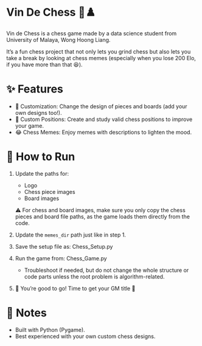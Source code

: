 # Vin De Chess 🐎♟️

Vin de Chess is a chess game made by a data science student from University of Malaya, Wong Hoong Liang.

It’s a fun chess project that not only lets you grind chess but also lets you take a break by looking at chess memes 
(especially when you lose 200 Elo, if you have more than that 😆).

# ✨ Features

- 🎨 Customization: Change the design of pieces and boards (add your own designs too!).
- 🧩 Custom Positions: Create and study valid chess positions to improve your game.
- 😂 Chess Memes: Enjoy memes with descriptions to lighten the mood.


# 🚀 How to Run

1. Update the paths for:
   - Logo
   - Chess piece images
   - Board images

   ⚠️ For chess and board images, make sure you only copy the chess pieces and board file paths, 
   as the game loads them directly from the code.

2. Update the `memes_dir` path just like in step 1.

3. Save the setup file as:
   Chess_Setup.py

4. Run the game from:
   Chess_Game.py

   - Troubleshoot if needed, but do not change the whole structure or code parts unless the root problem is algorithm-related.

5. 🎉 You’re good to go! Time to get your GM title 👑


# 📌 Notes

- Built with Python (Pygame).
- Best experienced with your own custom chess designs.
